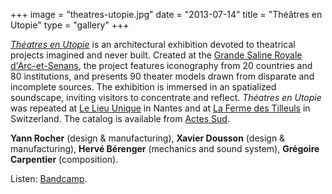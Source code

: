 +++
image = "theatres-utopie.jpg"
date = "2013-07-14"
title = "Théâtres en Utopie"
type = "gallery"
+++

*[Théatres en Utopie](https://www.yannrocher.org/%C3%A9crire)* is an architectural exhibition devoted to theatrical projects imagined and never built. Created at the [Grande Saline Royale d'Arc-et-Senans](https://www.salineroyale.com/), the project features iconography from 20 countries and 80 institutions, and presents 90 theater models drawn from disparate and incomplete sources. The exhibition is immersed in an spatialized soundscape, inviting visitors to concentrate and reflect. *Théatres en Utopie* was repeated at [Le Lieu Unique](https://www.lelieuunique.com/evenement/theatres-en-utopie) in Nantes and at [La Ferme des Tilleuls](https://fermedestilleuls.ch/exhibition/theatres-en-utopie-un-parcours-darchitectures-visionnaires/) in Switzerland. The catalog is available from [Actes Sud](https://www.actes-sud.fr/theatres-en-utopie).

**Yann Rocher** (design & manufacturing), **Xavier Dousson** (design & manufacturing), **Hervé Bérenger** (mechanics and sound system), **Grégoire Carpentier** (composition).

Listen: [Bandcamp](https://grgrcrpntr.bandcamp.com/album/th-tres-en-utopie).